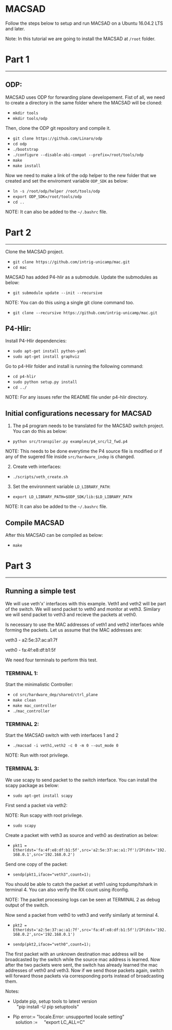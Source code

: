 MACSAD
==========
Follow the steps below to setup and run MACSAD on a Ubuntu 16.04.2 LTS and later.

Note: In this tutorial we are going to install the MACSAD at `/root` folder. 

# Part 1
---
## ODP:
MACSAD uses ODP for forwarding plane developement. Fist of all, we need to create a directory in the same folder where the MACSAD will be cloned:

- `mkdir tools`
- `mkdir tools/odp`

Then, clone the ODP git repository and compile it.

- `git clone https://github.com/Linaro/odp`
- `cd odp`
- `./bootstrap`
- `./configure --disable-abi-compat --prefix=/root/tools/odp`
- `make`
- `make install`

Now we need to make a link of the odp helper to the new folder that we created and set the enviroment variable `ODP_SDK` as below:

- `ln -s /root/odp/helper /root/tools/odp`
- `export ODP_SDK=/root/tools/odp`
- `cd ..`

NOTE: It can also be added to the `~/.bashrc` file.

# Part 2
---

Clone the MACSAD project.

- `git clone https://github.com/intrig-unicamp/mac.git`
- `cd mac`

MACSAD has added P4-hlir as a submodule. Update the submodules as below:

- `git submodule update --init --recursive`

NOTE: You can do this using a single git clone command too.
- `git clone --recursive https://github.com/intrig-unicamp/mac.git`

## P4-Hlir:

Install P4-Hlir dependencies:

- `sudo apt-get install python-yaml`
- `sudo apt-get install graphviz`

Go to p4-Hlir folder and install is running the following command:

- `cd p4-hlir`
- `sudo python setup.py install`
- `cd ../`

NOTE: For any issues refer the README file under p4-hlir directory.

## Initial configurations necessary for MACSAD

1) The p4 program needs to be translated for the MACSAD switch project. You can do this as below:

- `python src/transpiler.py examples/p4_src/l2_fwd.p4`

NOTE: This needs to be done everytime the P4 source file is modified or if any of the sugered file inside `src/hardware_indep` is changed.

2) Create veth interfaces:

- `./scripts/veth_create.sh`

3) Set the environment variable `LD_LIBRARY_PATH`:

- `export LD_LIBRARY_PATH=$ODP_SDK/lib:$LD_LIBRARY_PATH`

NOTE: It can also be added to the `~/.bashrc` file.

## Compile MACSAD
After this MACSAD can be compiled as below:

- `make`

# Part 3
---

## Running a simple test

We will use veth'x' interfaces with this example. Veth1 and veth2 will be part of the switch. We will send packet to veth0 and monitor at veth3. Similary we will send packet to veth3 and recieve the packets at veth0.

Is necessary to use the MAC addresses of veth1 and veth2 interfaces while forming the packets. 
Let us assume that the MAC addresses are: 

veth3 - a2:5e:37:ac:a1:7f

veth0 - fa:4f:e8:df:b1:5f

We need four terminals to perform this test.

### TERMINAL 1:

Start the minimalistic Controller:

- `cd src/hardware_dep/shared/ctrl_plane`
- `make clean`
- `make mac_controller`
- `./mac_controller`

### TERMINAL 2:

Start the MACSAD switch with veth interfaces 1 and 2

- `./macsad -i veth1,veth2 -c 0 -m 0 --out_mode 0`

NOTE: Run with root privilege.

### TERMINAL 3:
We use scapy to send packet to the switch interface. You can install the scapy package as below:

- `sudo apt-get install scapy`

First send a packet via veth2:

NOTE: Run scapy with root privilege.

- `sudo scapy`

Create a packet with veth3 as source and veth0 as destination as below:

- `pkt1 = Ether(dst='fa:4f:e8:df:b1:5f',src='a2:5e:37:ac:a1:7f')/IP(dst='192.168.0.1',src='192.168.0.2')`

Send one copy of the packet:

- `sendp(pkt1,iface="veth3",count=1);`

You should be able to catch the packet at veth1 using tcpdump/tshark in terminal 4. You can also verify the RX count using ifconfig.

NOTE: The packet processing logs can be seen at TERMINAL 2 as debug output of the switch.

Now send a packet from veth0 to veth3 and verify similarly at terminal 4.

- `pkt2 = Ether(dst='a2:5e:37:ac:a1:7f',src='fa:4f:e8:df:b1:5f')/IP(dst='192.168.0.2',src='192.168.0.1')`

- `sendp(pkt2,iface="veth0",count=1);`

The first packet with an unknown destination mac address will be broadcasted by the switch while the source mac address is learned. Now after the two packets were sent, the switch has already learned the mac addresses of veth0 and veth3. Now if we send those packets again, switch will forward those packets via corresponding ports instead of broadcasting them.


Notes:
- Update pip, setup tools to latest version  
    "pip install -U pip setuptools"

- Pip error:= "locale.Error: unsupported locale setting"  
   solution :=      "export LC_ALL=C"
